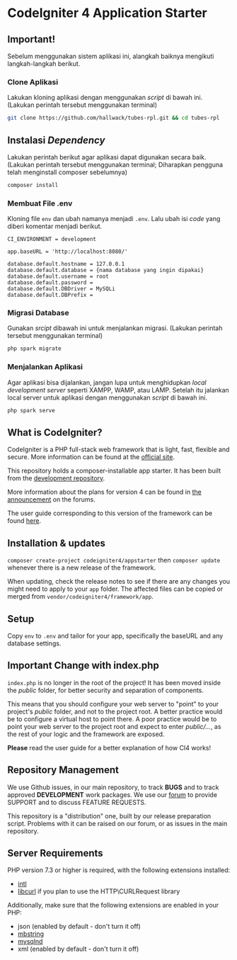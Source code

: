 # CodeIgniter 4 Application Starter

## Important!
Sebelum menggunakan sistem aplikasi ini, alangkah baiknya mengikuti langkah-langkah berikut.

### Clone Aplikasi
Lakukan kloning aplikasi dengan menggunakan *script* di bawah ini. (Lakukan perintah tersebut menggunakan terminal)
```bash
git clone https://github.com/hallwack/tubes-rpl.git && cd tubes-rpl
```

## Instalasi *Dependency*
Lakukan perintah berikut agar aplikasi dapat digunakan secara baik. (Lakukan perintah tersebut menggunakan terminal; Diharapkan pengguna telah menginstall composer sebelumnya)
```bash
composer install
```

### Membuat File .env
Kloning file ```env``` dan ubah namanya menjadi ```.env```. Lalu ubah isi *code* yang diberi komentar menjadi berikut.
```.env
CI_ENVIRONMENT = development

app.baseURL = 'http://localhost:8080/'

database.default.hostname = 127.0.0.1
database.default.database = {nama database yang ingin dipakai}
database.default.username = root
database.default.password = 
database.default.DBDriver = MySQLi
database.default.DBPrefix =
```

### Migrasi Database
Gunakan *srcipt* dibawah ini untuk menjalankan migrasi. (Lakukan perintah tersebut menggunakan terminal)
```bash
php spark migrate
```

### Menjalankan Aplikasi
Agar aplikasi bisa dijalankan, jangan lupa untuk menghidupkan *local development server* seperti XAMPP, WAMP, atau LAMP. Setelah itu jalankan local server untuk aplikasi dengan menggunakan *script* di bawah ini.
```bash
php spark serve
```

## What is CodeIgniter?

CodeIgniter is a PHP full-stack web framework that is light, fast, flexible and secure.
More information can be found at the [official site](http://codeigniter.com).

This repository holds a composer-installable app starter.
It has been built from the
[development repository](https://github.com/codeigniter4/CodeIgniter4).

More information about the plans for version 4 can be found in [the announcement](http://forum.codeigniter.com/thread-62615.html) on the forums.

The user guide corresponding to this version of the framework can be found
[here](https://codeigniter4.github.io/userguide/).

## Installation & updates

`composer create-project codeigniter4/appstarter` then `composer update` whenever
there is a new release of the framework.

When updating, check the release notes to see if there are any changes you might need to apply
to your `app` folder. The affected files can be copied or merged from
`vendor/codeigniter4/framework/app`.

## Setup

Copy `env` to `.env` and tailor for your app, specifically the baseURL
and any database settings.

## Important Change with index.php

`index.php` is no longer in the root of the project! It has been moved inside the *public* folder,
for better security and separation of components.

This means that you should configure your web server to "point" to your project's *public* folder, and
not to the project root. A better practice would be to configure a virtual host to point there. A poor practice would be to point your web server to the project root and expect to enter *public/...*, as the rest of your logic and the
framework are exposed.

**Please** read the user guide for a better explanation of how CI4 works!

## Repository Management

We use Github issues, in our main repository, to track **BUGS** and to track approved **DEVELOPMENT** work packages.
We use our [forum](http://forum.codeigniter.com) to provide SUPPORT and to discuss
FEATURE REQUESTS.

This repository is a "distribution" one, built by our release preparation script.
Problems with it can be raised on our forum, or as issues in the main repository.

## Server Requirements

PHP version 7.3 or higher is required, with the following extensions installed:

- [intl](http://php.net/manual/en/intl.requirements.php)
- [libcurl](http://php.net/manual/en/curl.requirements.php) if you plan to use the HTTP\CURLRequest library

Additionally, make sure that the following extensions are enabled in your PHP:

- json (enabled by default - don't turn it off)
- [mbstring](http://php.net/manual/en/mbstring.installation.php)
- [mysqlnd](http://php.net/manual/en/mysqlnd.install.php)
- xml (enabled by default - don't turn it off)
